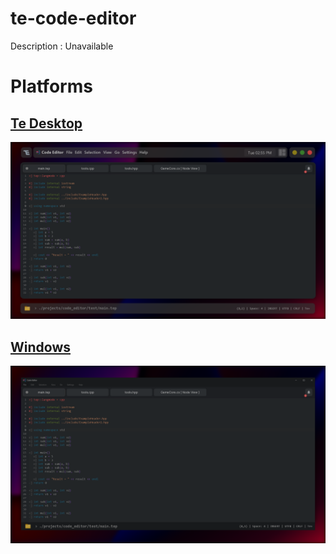 # te-code-editor

Description : Unavailable


# Platforms

## [ Te Desktop ](Concepts/te-desktop)

![te-code-editor](Concepts/te-desktop/file-view.png)

## [ Windows ](Concepts/windows)
![te-code-editor](Concepts/windows/file-view.png)
